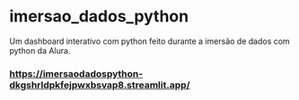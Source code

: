 # imersao_dados_python
Um dashboard interativo com python feito durante a imersão de dados com python da Alura.

### https://imersaodadospython-dkgshrldpkfejpwxbsvap8.streamlit.app/

